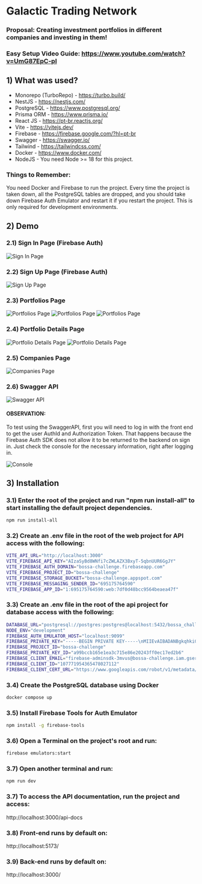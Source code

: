 # Galactic Trading Network

### Proposal: Creating investment portfolios in different companies and investing in them!

### Easy Setup Video Guide: https://www.youtube.com/watch?v=UmG87EpC-pI

## 1) What was used?

- Monorepo (TurboRepo) - https://turbo.build/
- NestJS - https://nestjs.com/
- PostgreSQL - https://www.postgresql.org/
- Prisma ORM - https://www.prisma.io/
- React JS - https://pt-br.reactjs.org/
- Vite - https://vitejs.dev/
- Firebase - https://firebase.google.com/?hl=pt-br
- Swagger - https://swagger.io/
- Tailwind - https://tailwindcss.com/
- Docker - https://www.docker.com/
- NodeJS - You need Node >= 18 for this project.

### Things to Remember:

You need Docker and Firebase to run the project.
Every time the project is taken down, all the PostgreSQL tables are dropped, and you should take down Firebase Auth Emulator and restart it if you restart the project. This is only required for development environments.

## 2) Demo

### 2.1) Sign In Page (Firebase Auth)

![Sign In Page](https://i.imgur.com/J4YrfUZ.png)

### 2.2) Sign Up Page (Firebase Auth)

![Sign Up Page](https://i.imgur.com/UmAwB9I.png)

### 2.3) Portfolios Page

![Portfolios Page](https://i.imgur.com/2XtHVjD.png)
![Portfolios Page](https://i.imgur.com/hThueBJ.png)
![Portfolios Page](https://i.imgur.com/Y5GhcFl.png)

### 2.4) Portfolio Details Page

![Portfolio Details Page](https://i.imgur.com/op0Cplu.png)
![Portfolio Details Page](https://i.imgur.com/LYKrpAU.png)

### 2.5) Companies Page

![Companies Page](https://i.imgur.com/lLN4Uno.png)

### 2.6) Swagger API

![Swagger API](https://i.imgur.com/ML3nTUB.png)

#### OBSERVATION:
To test using the SwaggerAPI, first you will need to log in with the front end to get the user AuthId and Authorization Token.
That happens because the Firebase Auth SDK does not allow it to be returned to the backend on sign in. Just check the console for the necessary information, right after logging in.

![Console](https://imgur.com/i4fcZUq)

## 3) Installation

### 3.1) Enter the root of the project and run "npm run install-all" to start installing the default project dependencies.

```sh
npm run install-all
```

### 3.2) Create an .env file  in the root of the web project for API access with the following:

```sh
VITE_API_URL="http://localhost:3000"
VITE_FIREBASE_API_KEY="AIzaSyBd8WNfi7cZWLAZX3BxyT-5qbnUUR6GgJY"
VITE_FIREBASE_AUTH_DOMAIN="bossa-challenge.firebaseapp.com"
VITE_FIREBASE_PROJECT_ID="bossa-challenge"
VITE_FIREBASE_STORAGE_BUCKET="bossa-challenge.appspot.com"
VITE_FIREBASE_MESSAGING_SENDER_ID="695175764590"
VITE_FIREBASE_APP_ID="1:695175764590:web:7df0d48bcc9564beaea47f"
```

### 3.3) Create an .env file in the root of the api project for database access with the following:

```sh
DATABASE_URL="postgresql://postgres:postgres@localhost:5432/bossa_challenge?schema=public"
NODE_ENV="development"
FIREBASE_AUTH_EMULATOR_HOST="localhost:9099"
FIREBASE_PRIVATE_KEY="-----BEGIN PRIVATE KEY-----\nMIIEvAIBADANBgkqhkiG9w0BAQEFAASCBKYwggSiAgEAAoIBAQClVhOF2tm9z6l3\nP7HWwXcF8PHNvMlAskk1deDsVuPxk0KK6ScmFznDvevGY997Ldx3n8rBo9c5FuEK\n4mNtSr38QgKxZCt8AvFrhAhwa0sgUlam/5GSEsgubg4KyY3htDLWezEnKJYa03Lo\nvJqPY+l3RGspEt5aNaytmS1ciUs71rPpBhc6h8CUiHJ0gj9BbB3g4Meo0fMoqkdb\ncFno8/884ZnZZgiZPTNiji9RmqO4nIqqqzsMB+l/kVTob8p+fhKiVYQ+H/N09v+d\nhi+PBMu5OSRogatazK4fQZRR5koXPwMYVFhdVJ0Dr4TtGOfeIL+CQBoEFUC1OOsI\nxdevDckzAgMBAAECggEACxFijYTeK6XcTIElOLZLGfOMXv9CzQPCVoOqyBd0UJEm\nP2H76Wxc77y7LP+K5SuSRShwwcVj3HdVdE2TEKy+tXApJFKLff89GxCZIgbEs4gK\nM0lg0ib+DexMdgNnwz1gDoSWVe6ScdRILnVQYXCeSd94zvnrjEgTOax14WpyxgbD\nXA6cDLLP3ZipGtWKzxLTWF+xJmW4qwms5/1uhekC+7yI52MhMnvCjwryWt9q9UEF\njiZn4Cgo4Y6M9LWpsKVXeru22k6QS1FNJK/e4dPdCvKf9pB23GBZCvPkSDmmLNLv\nUeIvjreBfTV3WK+JlWXGGQ/4Q31sztIIoYq1lwsV6QKBgQDTYmGw7xQjk9coaouu\nsiaHjLiLvsDzHscq4oWXFuGLD7KsH8u6CbLEs/1N2wWczKny1AEUGlIgr8Fgnhv5\nIYiDjtBBw/kV3F+XmrC6ECwBPcr1QI2aGvzpeT4KQL+QwtmrDyXv72eGzQrGpl1x\nC9hsPYJK0ScAsDcEWTMvIFnbCQKBgQDIO5pxwK3dQ2qh9M1NLP/LETwmb4FpVtLd\nCzSL3zf9dtyEhVi5WRdSIU4cztpR+MbKpzKT377OrFkXKPFxM1BAA76V497/zBnY\nQvY9MZWMPcWP0xgnGga2F3G5MGwXQi8CgJ4nzO3hyAe5eQxYAXBzx7fjFvCbDcd5\nYN2GrdfFWwKBgGUhOk+l8eKbhmJFpxIrFRfgkSH6XuFxpiO0P+lq/vjCx95lT9hv\nb2GAIv2ufV7o453TI7j0ZrpQm5mXyxZDnsYh+yybj32P8wPa9BXwSr1FTOZMvfIu\nWzVv1eid1YhyUCTwmFvUE5mAW1lyml3NJvuR6dXVfm1r4MZpzn0LYzHRAoGAFPvK\nD6m1jr6F6jsRWMkidVF1EEIXOcbTij6mXxIhd/qA2ZJv3dysSPsciIBU+Motawdi\nkYSdJmOBYp/zzX0nJ848ptCeiggFnVhHHdqYZX4DujLRESf1FBgY3uNoMHfLHWQF\nLv6W31ZrGNDKrl5YPonrh2zcAiPLh7jS/k4xkokCgYAgnxsYtuQTO8FSa6jgp4VC\niTgKP1/tMvVp5NOWWIMDW/m5PVED12fR6fIUZuI36dVn8JmbRdT9yrff4Tgi9wUe\nAgwInU1BVSAewLlAsyO6aA2afvQ1yXR806jpnBEXOl/oVZIfT5rzLWA/7lBC4d2x\n3y6uusJ4vQB5Fw8El95NnA==\n-----END PRIVATE KEY-----\n"
FIREBASE_PROJECT_ID="bossa-challenge"
FIREBASE_PRIVATE_KEY_ID="a99bccb165e1ea3c715e86e20243ff0ec17ed2b6"
FIREBASE_CLIENT_EMAIL="firebase-adminsdk-3mvus@bossa-challenge.iam.gserviceaccount.com"
FIREBASE_CLIENT_ID="107771954365478027112"
FIREBASE_CLIENT_CERT_URL="https://www.googleapis.com/robot/v1/metadata/x509/firebase-adminsdk-3mvus%40bossa-challenge.iam.gserviceaccount.com"
```

### 3.4) Create the PostgreSQL database using Docker
```sh
docker compose up
```
### 3.5) Install Firebase Tools for Auth Emulator
```sh
npm install -g firebase-tools
```

### 3.6) Open a Terminal on the project's root and run:
```sh
firebase emulators:start
```

### 3.7) Open another terminal and run:
```sh
npm run dev
```

### 3.7) To access the API documentation, run the project and access:
http://localhost:3000/api-docs

### 3.8) Front-end runs by default on:
http://localhost:5173/

### 3.9) Back-end runs by default on:
http://localhost:3000/
